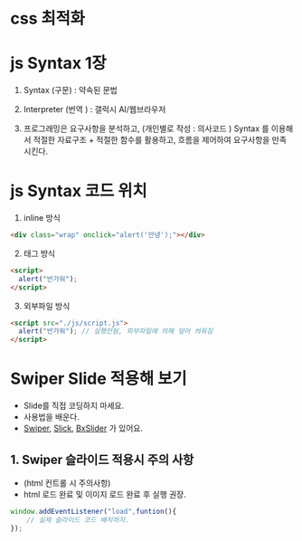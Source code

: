 # css 최적화

# js Syntax 1장

1. Syntax (구문) : 약속된 문법

2. Interpreter (번역 ) : 갤럭시 AI/웹브라우저

3. 프로그래밍은 요구사항을 분석하고, (개인별로 작성 : 의사코드 )
   Syntax 를 이용해서
   적절한 자료구조 + 적절한 함수를 활용하고,
   흐름을 제어하여 요구사항을 만족 시킨다.

# js Syntax 코드 위치

1. inline 방식

```html
<div class="wrap" onclick="alert('안녕');"></div>
```

2. 태그 방식

```html
<script>
  alert("반가워");
</script>
```

3. 외부파일 방식

```html
<script src="./js/script.js">
  alert("반가워"); // 실행안됨, 외부파일에 의해 덮어 씌워짐
</script>
```

# Swiper Slide 적용해 보기

- Slide를 직접 코딩하지 마세요.
- 사용법을 배운다.
- [Swiper](https://swiperjs.com/), [Slick](https://kenwheeler.github.io/slick/), [BxSlider](https://bxslider.com/) 가 있어요.

## 1. Swiper 슬라이드 적용시 주의 사항

- (html 컨트롤 시 주의사항)
- html 로드 완료 및 이미지 로드 완료 후 실행 권장.

```js
window.addEventListener("load",funtion(){
    // 실제 슬라이드 코드 배치하자.
});
```
